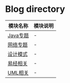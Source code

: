 # Blog directory

| 模块名称                              | 模块说明 |
|-----------------------------------|------|
| [Java专题](./20221012185759.drawio) | -    |
| [网络专题](./20221012185858.drawio)   | -    |
| [设计模式](./20221012185937.drawio)   | -    |
| [易经相关](./20221012190030.drawio)   | -    |
| [UML相关](./20221012190137.drawio)  | -    |

